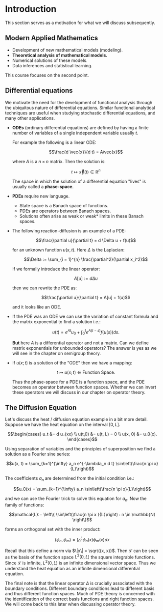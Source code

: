 # Introduction

This section serves as a motivation for what we will discuss subsequently.

## Modern Applied Mathematics

- Development of new mathematical models (modeling).
- **Theoretical analysis of mathematical models.**
- Numerical solutions of these models.
- Data inferences and statistical learning.

This course focuses on the second point.

## Differential equations

We motivate the need for the development of functional analysis through the ubiquitous nature of differential equations. Similar functional analytical techniques are useful when studying stochastic differential equations, and many other applications.

- **ODEs** (ordinary differential equations) are defined by having a finite number of variables of a single independent variable usually $t$.

  For example the following is a linear ODE:

  $$\frac{d \vec{x}}{d t} = A\vec{x}$$

  where $A$ is a $n \times n$ matrix. Then the solution is:

  $$t \mapsto \vec{x}(t) \in \mathbb{R}^n$$

  The space in which the solution of a differential equation "lives" is usually called a **phase-space**.

- **PDEs** require new language.

  - State space is a Banach space of functions.
  - PDEs are operators between Banach spaces.
  - Solutions often arise as weak or weak* limits in these Banach spaces.

- The following reaction-diffusion is an example of a PDE:

  $$\frac{\partial u}{\partial t} = d \Delta u + f(u)$$

  for an unknown function $u(x, t)$. Here $\Delta$ is the Laplacian:

  $$\Delta := \sum_{i = 1}^{n} \frac{\partial^2}{\partial x_i^2}$$

  If we formally introduce the linear operator:

  $$A[u] := d \Delta u$$

  then we can rewrite the PDE as:

  $$\frac{\partial u}{\partial t} = A[u] + f(u)$$

  and it looks like an ODE.

- If the PDE was an ODE we can use the variation of constant formula and the matrix exponential to find a solution i.e.:

  $$u(t) = e^{At} u_0 + \int_0^t e^{A(t-s)} f(u(s)) ds.$$

  **But** here $A$ is a differential operator and not a matrix. Can we define matrix exponentials for unbounded operators? The answer is yes as we will see in the chapter on semigroup theory.

- If $u(x; t)$ is a solution of the "ODE" then we have a mapping:

  $$t \mapsto u(x; t) \in \text{Function Space}.$$

  Thus the phase-space for a PDE is a function space, and the PDE becomes an operator between function spaces. Whether we can invert these operators we will discuss in our chapter on operator theory.


## The Diffusion Equation

Let's discuss the heat / diffusion equation example in a bit more detail. Suppose we have the heat equation on the interval $[0, L]$.

$$\begin{cases}
    u_t &= d u_{xx} \\
    u(t,0) &= u(t, L) = 0 \\
    u(x, 0) &= u_0(x).
\end{cases}$$

Using separation of variables and the principles of superposition we find a solution as a Fourier sine series:

$$u(x, t) = \sum_{k=1}^{\infty} a_n e^{-\lambda_n d t} \sin\left(\frac{n \pi x}{L}\right)$$

The coefficients $a_n$ are determined from the initial condition i.e.:

$$u_0(x) = \sum_{k=1}^{\infty} a_n \sin\left(\frac{n \pi x}{L}\right)$$

and we can use the Fourier trick to solve this equation for $a_n$. Now the family of functions:

$$\mathcal{L}:= \left\{ \sin\left(\frac{n \pi x }{L}\right) : n \in \mathbb{N} \right\}$$

forms an orthogonal set with the inner product:

$$(\phi_n, \phi_m) = \int_0^L \phi_n(x) \phi_m(x) dx$$

Recall that this define a norm via $\|x\| = \sqrt{(x, x)}$. Then $\mathcal{L}$ can be seen as the basis of the function space $L^2(0, L)$ the square integrable functions. Since $\mathcal{L}$ is infinite, $L^2(0, L)$ is an infinite dimensional vector space. Thus we understand the heat equation as an infinite dimensional differential equation.

The final note is that the linear operator $\Delta$ is crucially associated with the boundary conditions. Different boundary conditions lead to different basis and thus different function spaces. Much of PDE theory is concerned with the identification of the correct basis functions and right function spaces. We will come back to this later when discussing operator theory.


